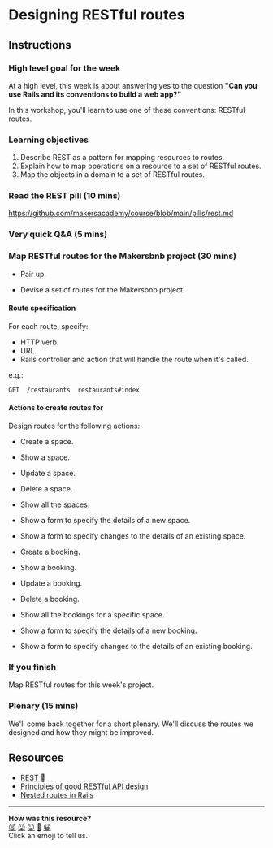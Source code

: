 # Designing RESTful routes

## Instructions

### High level goal for the week

At a high level, this week is about answering yes to the question **"Can you use Rails and its conventions to build a web app?"**

In this workshop, you'll learn to use one of these conventions: RESTful routes.

### Learning objectives

1. Describe REST as a pattern for mapping resources to routes.
2. Explain how to map operations on a resource to a set of RESTful routes.
3. Map the objects in a domain to a set of RESTful routes.

### Read the REST pill (10 mins)

https://github.com/makersacademy/course/blob/main/pills/rest.md

### Very quick Q&A (5 mins)

### Map RESTful routes for the Makersbnb project (30 mins)

* Pair up.

* Devise a set of routes for the Makersbnb project.

#### Route specification

For each route, specify:

* HTTP verb.
* URL.
* Rails controller and action that will handle the route when it's called.

e.g.:

```
GET  /restaurants  restaurants#index
```

#### Actions to create routes for

Design routes for the following actions:

* Create a space.
* Show a space.
* Update a space.
* Delete a space.
* Show all the spaces.
* Show a form to specify the details of a new space.
* Show a form to specify changes to the details of an existing space.

* Create a booking.
* Show a booking.
* Update a booking.
* Delete a booking.
* Show all the bookings for a specific space.
* Show a form to specify the details of a new booking.
* Show a form to specify changes to the details of an existing booking.

### If you finish

Map RESTful routes for this week's project.

### Plenary (15 mins)

We'll come back together for a short plenary.  We'll discuss the routes we designed and how they might be improved.

## Resources

* [REST :pill:](https://github.com/makersacademy/course/blob/main/pills/rest.md)
* [Principles of good RESTful API design](https://codeplanet.io/principles-good-restful-api-design/)
* [Nested routes in Rails](http://stackoverflow.com/questions/18219008/rails-4-nested-resources)

<!-- BEGIN GENERATED SECTION DO NOT EDIT -->

---

**How was this resource?**  
[😫](https://airtable.com/shrUJ3t7KLMqVRFKR?prefill_Repository=skills-workshops&prefill_File=ruby_on_rails/designing_restful_routes/README.md&prefill_Sentiment=😫) [😕](https://airtable.com/shrUJ3t7KLMqVRFKR?prefill_Repository=skills-workshops&prefill_File=ruby_on_rails/designing_restful_routes/README.md&prefill_Sentiment=😕) [😐](https://airtable.com/shrUJ3t7KLMqVRFKR?prefill_Repository=skills-workshops&prefill_File=ruby_on_rails/designing_restful_routes/README.md&prefill_Sentiment=😐) [🙂](https://airtable.com/shrUJ3t7KLMqVRFKR?prefill_Repository=skills-workshops&prefill_File=ruby_on_rails/designing_restful_routes/README.md&prefill_Sentiment=🙂) [😀](https://airtable.com/shrUJ3t7KLMqVRFKR?prefill_Repository=skills-workshops&prefill_File=ruby_on_rails/designing_restful_routes/README.md&prefill_Sentiment=😀)  
Click an emoji to tell us.

<!-- END GENERATED SECTION DO NOT EDIT -->
